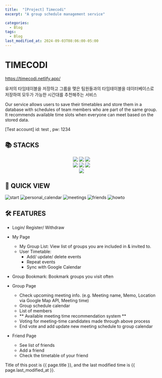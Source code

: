 ```yaml
---
title:  "[Project] Timecodi"
excerpt: "A group schedule management service"

categories:
  - Blog
tags:
  - Blog
last_modified_at: 2024-09-03T08:06:00-05:00
---
```


# TIMECODI

<https://timecodi.netlify.app/>

유저의 타임테이블을 저장하고 그룹을 맺은 팀원들과의 타임테이블을 데이터베이스로 저장하여 모두가 가능한 시간대를 추천해주는 서비스

Our service allows users to save their timetables and store them in a database with schedules of team members who are part of the same group. It recommends available time slots when everyone can meet based on the stored data.

[Test account]  id: test  ,  pw: 1234


## 📚 STACKS
<div align=center> 
  <img src="https://img.shields.io/badge/react-61DAFB?style=for-the-badge&logo=react&logoColor=black"> 
  <img src="https://img.shields.io/badge/javascript-F7DF1E?style=for-the-badge&logo=javascript&logoColor=black"> 
  <img src="https://img.shields.io/badge/scss-CC6699?style=for-the-badge&logo=sass&logoColor=white"> 
  <br>
  
  <img src="https://img.shields.io/badge/mariaDB-003545?style=for-the-badge&logo=mariaDB&logoColor=white"> 
  <img src="https://img.shields.io/badge/fastAPI-009688?style=for-the-badge&logo=fastAPI&logoColor=white"> 
  <img src="https://img.shields.io/badge/python-3776AB?style=for-the-badge&logo=python&logoColor=white"> 
  <br>
  <img src="https://img.shields.io/badge/github-181717?style=for-the-badge&logo=github&logoColor=white">
</div>

## 🔎 QUICK VIEW
![start](https://github.com/hail2222/Capstone-Project/assets/100838589/b5695852-e3f4-46a6-80f4-6d31c0d14e7c)
![personal_calendar](https://github.com/hail2222/Capstone-Project/assets/100838589/644b2821-2a1d-4fa3-80ec-5c68a14721a6)
![meetings](https://github.com/hail2222/Capstone-Project/assets/100838589/86c5b019-3f65-48d5-a7a6-8daa61f6de61)
![friends](https://github.com/hail2222/Capstone-Project/assets/100838589/b7a1f2ac-6982-46f4-97fe-38309d9b3f86)
![howto](https://github.com/hail2222/Capstone-Project/assets/100838589/785f8ea5-8db7-481d-b69f-237086d03c7a)


## 🛠️ FEATURES
- Login/ Register/ Withdraw
  
- My Page
  - My Group List: View list of groups you are included in & invited to.
  - User Timetable:
    - Add/ update/ delete events
    - Repeat events
    - Sync with Google Calendar
      
- Group Bookmark: Bookmark groups you visit often
  
- Group Page
  - Check upcoming meeting info. (e.g. Meeting name, Memo, Location via Google Map API, Meeting time)
  - Group schedule calendar
  - List of members
  - ** Available meeting time recommendation system **
  - Voting for meeting-time candidates made through above process
  - End vote and add update new meeting schedule to group calendar
    
- Friend Page
  - See list of friends
  - Add a friend
  - Check the timetable of your friend
    
    


Title of this post is {{ page.title }},
and the last modified time is {{ page.last_modified_at }}.